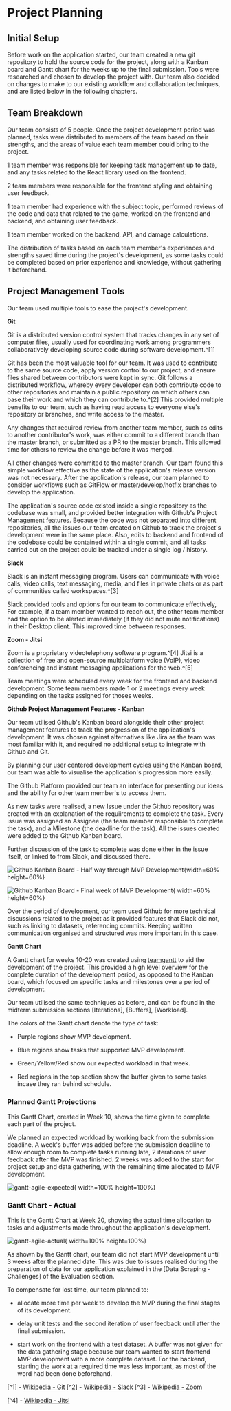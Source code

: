 # Project Planning


## Initial Setup

Before work on the application started, our team created a new git repository to hold the source code for the project, along with a Kanban board and Gantt chart for the weeks up to the final submission. Tools were researched and chosen to develop the project with. Our team also decided on changes to make to our existing workflow and collaboration techniques, and are listed below in the following chapters.

## Team Breakdown

Our team consists of 5 people. Once the project development period was planned, tasks were distributed to members of the team based on their strengths, and the areas of value each team member could bring to the project.

1 team member was responsible for keeping task management up to date, and any tasks related to the React library used on the frontend.

2 team members were responsible for the frontend styling and obtaining user feedback.

1 team member had experience with the subject topic, performed reviews of the code and data that related to the game, worked on the frontend and backend, and obtaining user feedback.

1 team member worked on the backend, API, and damage calculations.

The distribution of tasks based on each team member's experiences and strengths saved time during the project's development, as some tasks could be completed based on prior experience and knowledge, without gathering it beforehand.


## Project Management Tools

Our team used multiple tools to ease the project's development.

**Git**

Git is a distributed version control system that tracks changes in any set of computer files, usually used for coordinating work among programmers collaboratively developing source code during software development.^[1]

Git has been the most valuable tool for our team. It was used to contribute to the same source code, apply version control to our project, and ensure files shared between contributors were kept in sync. Git follows a distributed workflow, whereby every developer can both contribute code to other repositories and maintain a public repository on which others can base their work and which they can contribute to.^[2] This provided multiple benefits to our team, such as having read access to everyone else's repository or branches, and write access to the master. 

Any changes that required review from another team member, such as edits to another contributor's work, was either commit to a different branch than the master branch, or submitted as a PR to the master branch. This allowed time for others to review the change before it was merged.

All other changes were commited to the master branch. Our team found this simple workflow effective as the state of the application's release version was not necessary. After the application's release, our team planned to consider workflows such as GitFlow or master/develop/hotfix branches to develop the application.

The application's source code existed inside a single repository as the codebase was small, and provided better integration with Github's Project Management features. Because the code was not separated into different repositories, all the issues our team created on Github to track the project's development were in the same place. Also, edits to backend and frontend of the codebase could be contained within a single commit, and all tasks carried out on the project could be tracked under a single log / history.

**Slack**

Slack is an instant messaging program. Users can communicate with voice calls, video calls, text messaging, media, and files in private chats or as part of communities called workspaces.^[3]

Slack provided tools and options for our team to communicate effectively, For example, if a team member wanted to reach out, the other team member had the option to be alerted immediately (if they did not mute notifications) in their Desktop client. This improved time between responses.

**Zoom - Jitsi**

Zoom is a proprietary videotelephony software program.^[4] Jitsi is a collection of free and open-source multiplatform voice (VoIP), video conferencing and instant messaging applications for the web.^[5]

Team meetings were scheduled every week for the frontend and backend development. Some team members made 1 or 2 meetings every week depending on the tasks assigned for thoses weeks.



**Github Project Management Features - Kanban**

Our team utilised Github's Kanban board alongside their other project management features to track the progression of the application's development. It was chosen against alternatives like Jira as the team was most familiar with it, and required no additional setup to integrate with Github and Git. 

By planning our user centered development cycles using the Kanban board, our team was able to visualise the application's progression more easily.

The Github Platform provided our team an interface for presenting our ideas and the ability for other team member's to access them.

As new tasks were realised, a new Issue under the Github repository was created with an explanation of the requiirements to complete the task. Every issue was assigned an Assignee (the team member responsible to complete the task), and a Milestone (the deadline for the task). All the issues created were added to the Github Kanban board.

Further discussion of the task to complete was done either in the issue itself, or linked to from Slack, and discussed there.

![Github Kanban Board - Half way through MVP Development](assets/planning-research/wk15-kanban.png){width=60% height=60%}

![Github Kanban Board - Final week of MVP Development](assets/planning-research/wk18-kanban.png){ width=60% height=60%}


Over the period of development, our team used Github for more technical discussions related to the project as it provided features that Slack did not, such as linking to datasets, referencing commits. Keeping written communication organised and structured was more important in this case.


**Gantt Chart**

A Gantt chart for weeks 10-20 was created using [teamgantt](https://www.teamgantt.com/h2) to aid the development of the project. This provided a high level overview for the complete duration of the development period, as opposed to the Kanban board, which focused on specific tasks and milestones over a period of development.

Our team utilised the same techniques as before, and can be found in the midterm submission sections [Iterations], [Buffers], [Workload].

The colors of the Gantt chart denote the type of task:

- Purple regions show MVP development.

- Blue regions show tasks that supported MVP development. 

- Green/Yellow/Red show our expected workload in that week.

- Red regions in the top section show the buffer given to some tasks incase they ran behind schedule.

### Planned Gantt Projections

This Gantt Chart, created in Week 10, shows the time given to complete each part of the project.

We planned an expected workload by working back from the submission deadline. A week's buffer was added before the submission deadline to allow enough room to complete tasks running late, 2 iterations of user feedback after the MVP was finished. 2 weeks was added to the start for project setup and data gathering, with the remaining time allocated to MVP development.

![gantt-agile-expected](assets/planning-research/gantt-agile-expected-2.png){ width=100% height=100%}


### Gantt Chart - Actual

This is the Gantt Chart at Week 20, showing the actual time allocation to tasks and adjustments made throughout the application's development.

![gantt-agile-actual](assets/planning-research/gantt-agile-actual-2.png){ width=100% height=100%}

As shown by the Gantt chart, our team did not start MVP development until 3 weeks after the planned date. This was due to issues realised during the preparation of data for our application explained in the [Data Scraping - Challenges] of the Evaluation section.

To compensate for lost time, our team planned to:

- allocate more time per week to develop the MVP during the final stages of its development. 

- delay unit tests and the second iteration of user feedback until after the final submission.

- start work on the frontend with a test dataset. A buffer was not given for the data gathering stage because our team wanted to start frontend MVP development with a more complete dataset. For the backend, starting the work at a required time was less important, as most of the word had been done beforehand.




[^1] - [Wikipedia - Git](https://en.wikipedia.org/wiki/Git)
[^2] - [Wikipedia - Slack](https://en.wikipedia.org/wiki/Slack_(software))
[^3] - [Wikipedia - Zoom](https://en.wikipedia.org/wiki/Zoom_(software))

[^4] - [Wikipedia - Jitsi](https://en.wikipedia.org/wiki/Jitsi)
